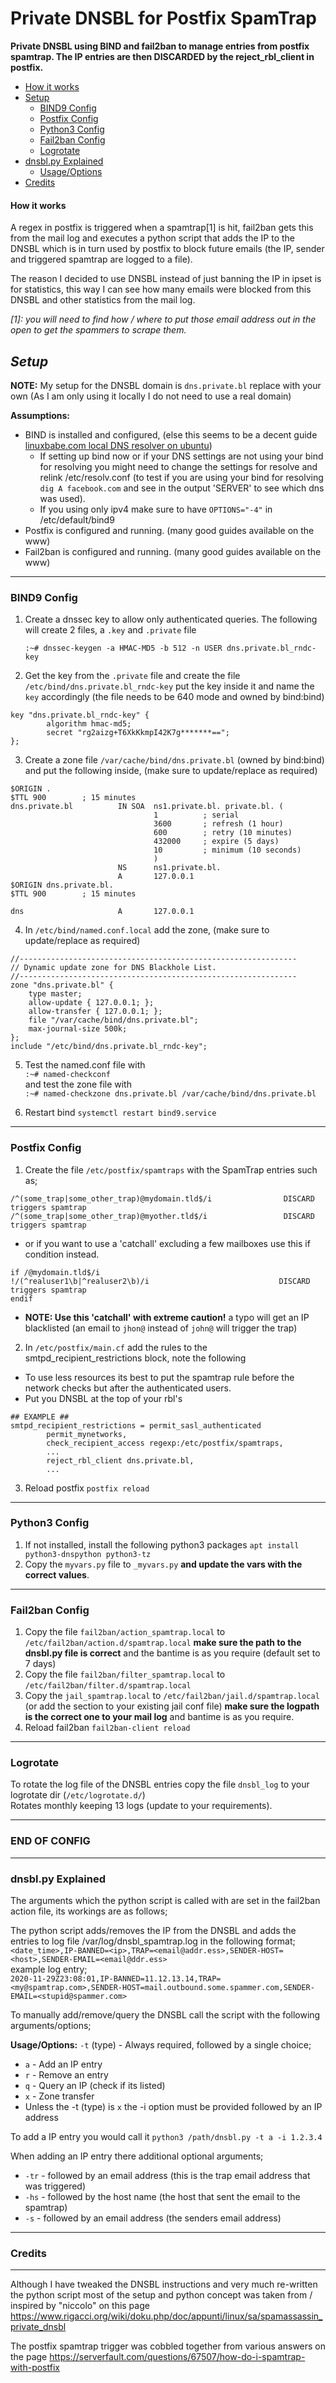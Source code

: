 # Private DNSBL for Postfix SpamTrap  

__Private DNSBL using BIND and fail2ban to manage entries from postfix spamtrap. The IP entries are then DISCARDED by the reject_rbl_client in postfix.__  

*  [How it works](#hotitworks)
*  [Setup](#setup)
    *  [BIND9 Config](#bind9config)
    *  [Postfix Config](#postfixconfig)
    *  [Python3 Config](#python3config)
    *  [Fail2ban Config](#fail2banconfig)
    *  [Logrotate](#logrotate)
*  [dnsbl.py Explained](#dnsblexplained)
    *  [Usage/Options](#usageoptions)
*  [Credits](#credits)  

#### <a name="howitoworks">How it works</a>
A regex in postfix is triggered when a spamtrap[1] is hit, fail2ban gets this from the mail log and executes a python script that adds the IP to the DNSBL which is in turn used by postfix to block future emails (the IP, sender and triggered spamtrap are logged to a file).  

The reason I decided to use DNSBL instead of just banning the IP in ipset is for statistics, this way I can see how many emails were blocked from this DNSBL and other statistics from the mail log.   

_[1]: you will need to find how / where to put those email address out in the open to get the spammers to scrape them._


## <a name="setup">_Setup_</a>  

**NOTE:** My setup for the DNSBL domain is `dns.private.bl` replace with your own (As I am only using it locally I do not need to use a real domain)  

**Assumptions:**
*  BIND is installed and configured, (else this seems to be a decent guide [linuxbabe.com local DNS resolver on ubuntu](https://www.linuxbabe.com/ubuntu/set-up-local-dns-resolver-ubuntu-18-04-16-04-bind9))
    *  If setting up bind now or if your DNS settings are not using your bind for resolving you might need to change the settings for resolve and relink /etc/resolv.conf (to test if you are using your bind for resolving `dig A facebook.com` and see in the output 'SERVER' to see which dns was used).
    *  If you using only ipv4 make sure to have `OPTIONS="-4"` in /etc/default/bind9
*  Postfix is configured and running. (many good guides available on the www)  
*  Fail2ban is configured and running. (many good guides available on the www)  

---
### <a name="bind9config">BIND9 Config</a>

1.  Create a dnssec key to allow only authenticated queries. The following will create 2 files, a `.key` and `.private` file  

     `:~# dnssec-keygen -a HMAC-MD5 -b 512 -n USER dns.private.bl_rndc-key`  

2.  Get the key from the `.private` file and create the file `/etc/bind/dns.private.bl_rndc-key` put the key inside it and name the `key` accordingly (the file needs to be 640 mode and owned by bind:bind)
```
key "dns.private.bl_rndc-key" {
        algorithm hmac-md5;
        secret "rg2aizg+T6XkKkmpI42K7g*******==";
};
```  

3.  Create a zone file `/var/cache/bind/dns.private.bl` (owned by bind:bind) and put the following inside, (make sure to update/replace as required)
```
$ORIGIN .  
$TTL 900        ; 15 minutes
dns.private.bl          IN SOA  ns1.private.bl. private.bl. (
                                1          ; serial
                                3600       ; refresh (1 hour)
                                600        ; retry (10 minutes)
                                432000     ; expire (5 days)
                                10         ; minimum (10 seconds)
                                )
                        NS      ns1.private.bl.
                        A       127.0.0.1
$ORIGIN dns.private.bl.
$TTL 900        ; 15 minutes  

dns                     A       127.0.0.1
```  

4.  In `/etc/bind/named.conf.local` add the zone, (make sure to update/replace as required)
```
//--------------------------------------------------------------
// Dynamic update zone for DNS Blackhole List.
//--------------------------------------------------------------
zone "dns.private.bl" {
    type master;
    allow-update { 127.0.0.1; };
    allow-transfer { 127.0.0.1; };
    file "/var/cache/bind/dns.private.bl";
    max-journal-size 500k;
};
include "/etc/bind/dns.private.bl_rndc-key";
```  

5.  Test the named.conf file with  
  `:~# named-checkconf`  
   and test the zone file with  
  `:~# named-checkzone dns.private.bl /var/cache/bind/dns.private.bl`  

6. Restart bind `systemctl restart bind9.service`

---
### <a name="postfixconfig">Postfix Config</a>

1. Create the file `/etc/postfix/spamtraps` with the SpamTrap entries such as;
```
/^(some_trap|some_other_trap)@mydomain.tld$/i                DISCARD triggers spamtrap
/^(some_trap|some_other_trap)@myother.tld$/i                 DISCARD triggers spamtrap
```  
-  or if you want to use a 'catchall' excluding a few mailboxes use this if condition instead.  

```
if /@mydomain.tld$/i
!/(^realuser1\b|^realuser2\b)/i                             DISCARD triggers spamtrap
endif
```
- **NOTE: Use this 'catchall' with extreme caution!** a typo will get an IP blacklisted (an email to `jhon@` instead of `john@` will trigger the trap)  

2. In `/etc/postfix/main.cf` add the rules to the smtpd_recipient_restrictions block, note the following  
  -  To use less resources its best to put the spamtrap rule before the network checks but after the authenticated users.   
  -  Put you DNSBL at the top of your rbl's  

```
## EXAMPLE ##
smtpd_recipient_restrictions = permit_sasl_authenticated
        permit_mynetworks,
        check_recipient_access regexp:/etc/postfix/spamtraps,
        ...
        reject_rbl_client dns.private.bl,
        ...
```  

3.  Reload postfix `postfix reload`  

---

### <a name="python3config">Python3 Config</a>
1.  If not installed, install the following python3 packages `apt install python3-dnspython python3-tz`
2.  Copy the `myvars.py` file to `_myvars.py` **and update the vars with the correct values**.  

---

### <a name="fail2banconfig">Fail2ban Config</a>  
1.  Copy the file `fail2ban/action_spamtrap.local` to `/etc/fail2ban/action.d/spamtrap.local` **make sure the path to the dnsbl.py file is correct** and the bantime is as you require (default set to 7 days)
2.  Copy the file `fail2ban/filter_spamtrap.local` to `/etc/fail2ban/filter.d/spamtrap.local`
3.  Copy the `jail_spamtrap.local` to `/etc/fail2ban/jail.d/spamtrap.local` (or add the section to your existing jail conf file) **make sure the logpath is the correct one to your mail log** and bantime is as you require.  
4.  Reload fail2ban `fail2ban-client reload`  


---

### <a name="logrotate">Logrotate</a>
To rotate the log file of the DNSBL entries copy the file `dnsbl_log` to your logrotate dir (`/etc/logrotate.d/`)  
Rotates monthly keeping 13 logs (update to your requirements).  

---
### END OF CONFIG ##
---

### <a name="dnsblexplained">dnsbl.py Explained</a>
The arguments which the python script is called with are set in the fail2ban action file, its workings are as follows;  

The python script adds/removes the IP from the DNSBL and adds the entries to log file /var/log/dnsbl_spamtrap.log in the following format;  
`<date_time>,IP-BANNED=<ip>,TRAP=<email@addr.ess>,SENDER-HOST=<host>,SENDER-EMAIL=<email@ddr.ess>`  
example log entry;  
`2020-11-29Z23:08:01,IP-BANNED=11.12.13.14,TRAP=<my@spamtrap.com>,SENDER-HOST=mail.outbound.some.spammer.com,SENDER-EMAIL=<stupid@spammer.com>`  

To manually add/remove/query the DNSBL call the script with the following arguments/options;  

<a name="usageoptions">**Usage/Options:**</a>
`-t` (type) - Always required, followed by a single choice;
-  `a` - Add an IP entry
-  `r` - Remove an entry
-  `q` - Query an IP (check if its listed)
-  `x` - Zone transfer
-  Unless the -t (type) is `x` the -i option must be provided followed by an IP address  

To add a IP entry you would call it `python3 /path/dnsbl.py -t a -i 1.2.3.4`  

When adding an IP entry there additional optional arguments;  
-  `-tr` - followed by an email address (this is the trap email address that was triggered)
-  `-hs` - followed by the host name (the host that sent the email to the spamtrap)
-  `-s`  - followed by an email address (the senders email address)

---

### <a name="credits">Credits</a>
---
Although I have tweaked the DNSBL instructions and very much re-written the python script most of the setup and python concept was taken from / inspired by "niccolo" on this page https://www.rigacci.org/wiki/doku.php/doc/appunti/linux/sa/spamassassin_private_dnsbl  

The postfix spamtrap trigger was cobbled together from various answers on the page https://serverfault.com/questions/67507/how-do-i-spamtrap-with-postfix
